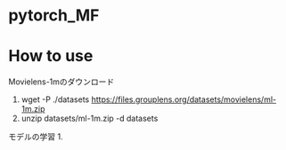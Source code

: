# pytorch_MF


# How to use
Movielens-1mのダウンロード
1. wget -P ./datasets https://files.grouplens.org/datasets/movielens/ml-1m.zip  
2. unzip datasets/ml-1m.zip -d datasets 

モデルの学習
1. 